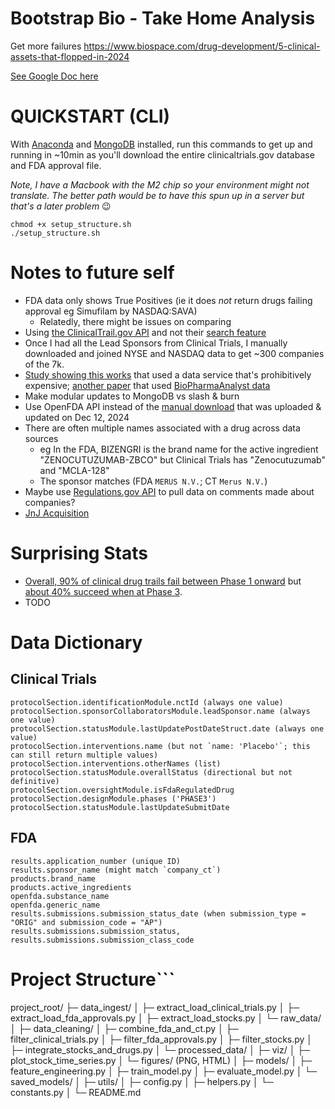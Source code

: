 # Bootstrap Bio - Take Home Analysis

Get more failures
https://www.biospace.com/drug-development/5-clinical-assets-that-flopped-in-2024


[See Google Doc here](https://docs.google.com/document/d/1gTC7-phKevo7qJZr3LecRARh2zT2D-3F2IWBKjhZJOQ/edit?tab=t.0)

# QUICKSTART (CLI)
With [Anaconda](https://docs.anaconda.com/anaconda/install/)
and [MongoDB](https://www.mongodb.com/docs/manual/installation/)
installed, run this commands to get up and running in ~10min 
as you'll download the entire clinicaltrials.gov database and FDA approval file.

_Note, I have a Macbook with the M2 chip so your environment might not translate._
_The better path would be to have this spun up in a server but that's a later problem_ 😉

```
chmod +x setup_structure.sh
./setup_structure.sh
```

# Notes to future self
- FDA data only shows True Positives (ie it does _not_ return drugs failing approval eg Simufilam by NASDAQ:SAVA)
   - Relatedly, there might be issues on comparing 
- Using [the ClinicalTrail.gov API](https://clinicaltrials.gov/data-api/about-api) and not their [search feature](https://clinicaltrials.gov/search?resFirstPost=2014-11-21_2024-11-21&aggFilters=results:with)
- Once I had all the Lead Sponsors from Clinical Trials, I manually downloaded and joined NYSE and NASDAQ data to get ~300 companies of the 7k.
- [Study showing this works](https://pmc.ncbi.nlm.nih.gov/articles/PMC9439234/) that used a data service that's prohibitively expensive; [another paper](https://www.nature.com/articles/s41598-023-39301-4) that used [BioPharmaAnalyst data](https://www.biopharmcatalyst.com/sign-up)
- Make modular updates to MongoDB vs slash & burn
- Use OpenFDA API instead of the [manual download](https://open.fda.gov/apis/drug/drugsfda/download/) that was uploaded & updated on Dec 12, 2024
- There are often multiple names associated with a drug across data sources 
   - eg In the FDA, BIZENGRI is the brand name for the active ingredient "ZENOCUTUZUMAB-ZBCO" but Clinical Trials has "Zenocutuzumab" and "MCLA-128"
   - The sponsor matches (FDA `MERUS N.V.`; CT `Merus N.V.`)
- Maybe use [Regulations.gov API](https://open.gsa.gov/api/regulationsgov/) to pull data on comments made about companies?
- [JnJ Acquisition](https://www.jnj.com/media-center/press-releases/janssen-acquires-rights-to-novel-gene-therapy-pioneering-treatment-solutions-for-late-stage-age-related-macular-degeneration)

# Surprising Stats
- [Overall, 90% of clinical drug trails fail between Phase 1 onward](https://www.sciencedirect.com/science/article/pii/S2211383522000521) but [about 40% succeed when at Phase 3](https://www.nature.com/articles/nrd.2016.136).
- TODO

# Data Dictionary

## Clinical Trials
```
protocolSection.identificationModule.nctId (always one value)
protocolSection.sponsorCollaboratorsModule.leadSponsor.name (always one value)
protocolSection.statusModule.lastUpdatePostDateStruct.date (always one value)
protocolSection.interventions.name (but not `name: 'Placebo'`; this can still return multiple values)
protocolSection.interventions.otherNames (list)
protocolSection.statusModule.overallStatus (directional but not definitive)
protocolSection.oversightModule.isFdaRegulatedDrug
protocolSection.designModule.phases ('PHASE3')
protocolSection.statusModule.lastUpdateSubmitDate
```

## FDA
```
results.application_number (unique ID)
results.sponsor_name (might match `company_ct`)
products.brand_name
products.active_ingredients
openfda.substance_name
openfda.generic_name
results.submissions.submission_status_date (when submission_type = "ORIG" and submission_code = "AP")
results.submissions.submission_status, 
results.submissions.submission_class_code
```

# Project Structure```
project_root/
├─ data_ingest/
│  ├─ extract_load_clinical_trials.py
│  ├─ extract_load_fda_approvals.py
│  ├─ extract_load_stocks.py
│  └─ raw_data/
│
├─ data_cleaning/
│  ├─ combine_fda_and_ct.py
│  ├─ filter_clinical_trials.py
│  ├─ filter_fda_approvals.py
│  ├─ filter_stocks.py
│  ├─ integrate_stocks_and_drugs.py
│  └─ processed_data/
│
├─ viz/
│  ├─ plot_stock_time_series.py
│  └─ figures/ (PNG, HTML)
│
├─ models/
│  ├─ feature_engineering.py
│  ├─ train_model.py
│  ├─ evaluate_model.py
│  └─ saved_models/
│
├─ utils/
│  ├─ config.py
│  ├─ helpers.py
│  └─ constants.py
│
└─ README.md
```